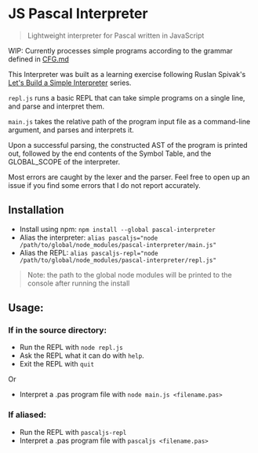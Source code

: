 # JS Pascal Interpreter
> Lightweight interpreter for Pascal written in JavaScript

WIP: Currently processes simple programs according to the grammar defined in [CFG.md](https://github.com/MellowCobra/JS-Pascal-Interpreter/blob/master/CFG.md)

This Interpreter was built as a learning exercise following Ruslan Spivak's [Let's Build a Simple Interpreter](https://ruslanspivak.com/lsbasi-part1/) series.

`repl.js` runs a basic REPL that can take simple programs on a single line, and parse and interpret them.

`main.js` takes the relative path of the program input file as a command-line argument, and parses and interprets it.

Upon a successful parsing, the constructed AST of the program is printed out, followed by the end contents of the Symbol Table, and the GLOBAL_SCOPE of the interpreter.

Most errors are caught by the lexer and the parser. Feel free to open up an issue if you find some errors that I do not report accurately.

## Installation
* Install using npm: `npm install --global pascal-interpreter`
* Alias the interpreter: `alias pascaljs="node /path/to/global/node_modules/pascal-interpreter/main.js"`
* Alias the REPL: `alias pascaljs-repl="node /path/to/global/node_modules/pascal-interpreter/repl.js"`
> Note: the path to the global node modules will be printed to the console after running the install

## Usage:
### If in the source directory:
* Run the REPL with `node repl.js`
* Ask the REPL what it can do with `help`.
* Exit the REPL with `quit`

Or
* Interpret a .pas program file with `node main.js <filename.pas>`
### If aliased:
* Run the REPL with `pascaljs-repl`
* Interpret a .pas program file with `pascaljs <filename.pas>`

